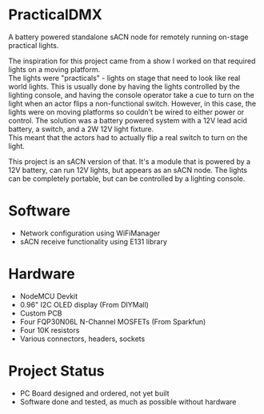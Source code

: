 # PracticalDMX
A battery powered standalone sACN node for remotely running on-stage practical lights.

The inspiration for this project came from a show I worked on that required lights on a moving platform.  
The lights were "practicals" - lights on stage that need to look like real world lights.
This is usually done by having the lights controlled by the lighting console, and having the console operator take
a cue to turn on the light when an actor flips a non-functional switch.
However, in this case, the lights were on moving platforms so couldn't be wired to either power or control.
The solution was a battery powered system with a 12V lead acid battery, a switch, and a 2W 12V light fixture.  
This meant that the actors had to actually flip a real switch to turn on the light.

This project is an sACN version of that.  It's a module that is powered by a 12V battery, can run 12V lights, 
but appears as an sACN node.
The lights can be completely portable, but can be controlled by a lighting console.

# Software
- Network configuration using WiFiManager
- sACN receive functionality using E131 library


# Hardware
- NodeMCU Devkit
- 0.96" I2C OLED display (From DIYMall)
- Custom PCB
- Four FQP30N06L N-Channel MOSFETs (From Sparkfun)
- Four 10K resistors
- Various connectors, headers, sockets

# Project Status
- PC Board designed and ordered, not yet built
- Software done and tested, as much as possible without hardware
